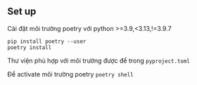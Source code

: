 ## Set up
Cài đặt môi trường poetry với python >=3.9,<3.13,!=3.9.7
```
pip install poetry --user
poetry install
```
Thư viện phù hợp với môi trường được để trong `pyproject.toml`

Để activate môi trường poetry
```poetry shell```

